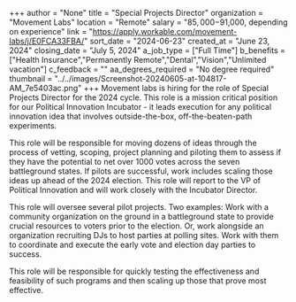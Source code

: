 +++
author = "None"
title = "Special Projects Director"
organization = "Movement Labs"
location = "Remote"
salary = "$85,000-$91,000, depending on experience"
link = "https://apply.workable.com/movement-labs/j/E0FCA33FBA/"
sort_date = "2024-06-23"
created_at = "June 23, 2024"
closing_date = "July 5, 2024"
a_job_type = ["Full Time"]
b_benefits = ["Health Insurance","Permanently Remote","Dental","Vision","Unlimited vacation"]
c_feedback = ""
aa_degrees_required = "No degree required"
thumbnail = "../../images/Screenshot-20240605-at-104817-AM_7e5403ac.png"
+++
Movement labs is hiring for the role of Special Projects Director for the 2024 cycle. This role is a mission critical position for our Political Innovation Incubator - it leads execution for any political innovation idea that involves outside-the-box, off-the-beaten-path experiments. 

This role will be responsible for moving dozens of ideas through the process of vetting, scoping, project planning and piloting them to assess if they have the potential to net over 1000 votes across the seven battleground states. If pilots are successful, work includes scaling those ideas up ahead of the 2024 election. This role will report to the VP of Political Innovation and will work closely with the Incubator Director. 

This role will oversee several pilot projects. Two examples: Work with a community organization on the ground in a battleground state to provide crucial resources to voters prior to the election. Or, work alongside an organization recruiting DJs to host parties at polling sites. Work with them to coordinate and execute the early vote and election day parties to success.

This role will be responsible for quickly testing the effectiveness and feasibility of such programs and then scaling up those that prove most effective.